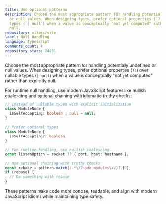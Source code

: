 ```yaml
---
title: Use optional patterns
description: Choose the most appropriate pattern for handling potentially undefined
  or null values. When designing types, prefer optional properties (`?:`) over nullable
  types (`| null`) when a value is conceptually "not yet computed" rather than explicitly
  null.
repository: vitejs/vite
label: Null Handling
language: Typescript
comments_count: 4
repository_stars: 74031
---
```


Choose the most appropriate pattern for handling potentially undefined or null values. When designing types, prefer optional properties (`?:`) over nullable types (`| null`) when a value is conceptually "not yet computed" rather than explicitly null.

For runtime null handling, use modern JavaScript features like nullish coalescing and optional chaining with idiomatic truthy checks:

```typescript
// Instead of nullable types with explicit initialization
class ModuleNode {
  isSelfAccepting: boolean | null = null;
}

// Prefer optional types
class ModuleNode {
  isSelfAccepting?: boolean;
}

// For runtime handling, use nullish coalescing
const listenOption = socket ?? { port, host: hostname };

// Use optional chaining with truthy checks
const rebase = pattern.match(/.*\/?node_modules\//)?.[0];
if (rebase) {
  // Do something with rebase
}
```

These patterns make code more concise, readable, and align with modern JavaScript idioms while maintaining type safety.